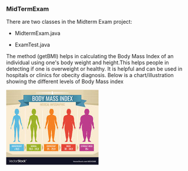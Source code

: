 ### MidTermExam
There are two classes in the Midterm Exam project:

- MidtermExam.java

- ExamTest.java


The method (getBMI) helps in calculating the Body Mass Index of an individual using one's body weight and height.This helps people in detecting if one is overweight or healthy. It is helpful and can be used in hospitals or clinics for obecity diagnosis. Below is a chart/illustration showing the different levels of Body Mass index

![BMI image](BMI.jpg)
